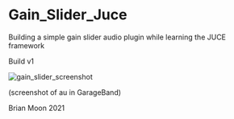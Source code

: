 
# Gain_Slider_Juce
Building a simple gain slider audio plugin while learning the JUCE framework

Build v1

![gain_slider_screenshot](https://user-images.githubusercontent.com/25870426/119508827-13a2f200-bd3e-11eb-9a7e-a92de2788172.png)

 (screenshot of au in GarageBand)
 
 Brian Moon 2021

